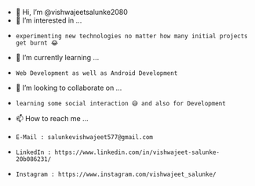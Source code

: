 - 👋 Hi, I’m @vishwajeetsalunke2080
- 👀 I’m interested in ... 
-     experimenting new technologies no matter how many initial projects get burnt 😂
- 🌱 I’m currently learning ...
-     Web Development as well as Android Development 
- 💞️ I’m looking to collaborate on ...
-     learning some social interaction 😅 and also for Development
- 📫 How to reach me ...
-     E-Mail : salunkevishwajeet577@gmail.com
-     LinkedIn : https://www.linkedin.com/in/vishwajeet-salunke-20b086231/
-     Instagram : https://www.instagram.com/vishwajeet_salunke/

<!---
vishwajeetsalunke2080/vishwajeetsalunke2080 is a ✨ special ✨ repository because its `README.md` (this file) appears on your GitHub profile.
You can click the Preview link to take a look at your changes.
--->
